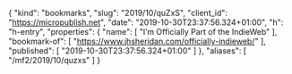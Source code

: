 {
  "kind": "bookmarks",
  "slug": "2019/10/quZxS",
  "client_id": "https://micropublish.net",
  "date": "2019-10-30T23:37:56.324+01:00",
  "h": "h-entry",
  "properties": {
    "name": [
      "I’m Officially Part of the IndieWeb"
    ],
    "bookmark-of": [
      "https://www.jhsheridan.com/officially-indieweb/"
    ],
    "published": [
      "2019-10-30T23:37:56.324+01:00"
    ]
  },
  "aliases": [
    "/mf2/2019/10/quzxs"
  ]
}
